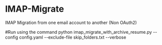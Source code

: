 # IMAP-Migrate
IMAP Migration from one email account to another (Non OAuth2)

#Run using the command 
python imap_migrate_with_archive_resume.py --config config.yaml --exclude-file skip_folders.txt --verbose

